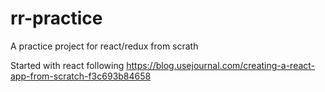 # rr-practice

A practice project for react/redux from scrath

Started with react following https://blog.usejournal.com/creating-a-react-app-from-scratch-f3c693b84658   
